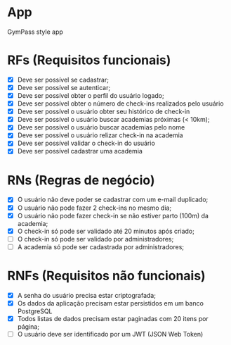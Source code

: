 # App

GymPass style app

# RFs (Requisitos funcionais)

* [x] Deve ser possível se cadastrar;
* [x] Deve ser possível se autenticar;
* [x] Deve ser possível obter o perfil do usuário logado;
* [x] Deve ser possível obter o número de check-ins realizados pelo usuário
* [x] Deve ser possível o usuário obter seu histórico de check-in
* [x] Deve ser possível o usuário buscar academias próximas (< 10km);
* [x] Deve ser possível o usuário buscar academias pelo nome
* [x] Deve ser possível o usuário relizar check-in na academia
* [x] Deve ser possível validar o check-in do usuário
* [x] Deve ser possível cadastrar uma academia

# RNs (Regras de negócio)

* [x] O usuário não deve poder se cadastrar com um e-mail duplicado;
* [x] O usuário não pode fazer 2 check-ins no mesmo dia;
* [x] O usuário não pode fazer check-in se não estiver parto (100m) da academia;
* [x] O check-in só pode ser validado até 20 minutos após criado;
* [ ] O check-in só pode ser validado por administradores;
* [ ] A academia só pode ser cadastrada por administradores;

# RNFs (Requisitos não funcionais)

* [x] A senha do usuário precisa estar criptografada;
* [x] Os dados da aplicação precisam estar persistidos em um banco PostgreSQL
* [x] Todos listas de dados precisam estar paginadas com 20 itens por página;
* [ ] O usuário deve ser identificado por um JWT (JSON Web Token)
